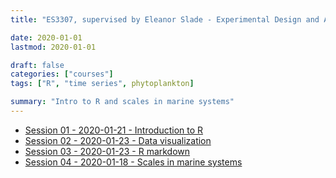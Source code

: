 ```yaml
---
title: "ES3307, supervised by Eleanor Slade - Experimental Design and Analysis"

date: 2020-01-01
lastmod: 2020-01-01

draft: false
categories: ["courses"]
tags: ["R", "time series", phytoplankton]

summary: "Intro to R and scales in marine systems"
---
```



* [Session 01 - 2020-01-21 - Introduction to R](./2020-course-ntu-experimental-design/R-session-01-intro.html)
* [Session 02 - 2020-01-23 - Data visualization](./2020-course-ntu-experimental-design/R-session-02-data_visualization.html)
* [Session 03 - 2020-01-23 - R markdown](./2020-course-ntu-experimental-design/R-session-03-markdown.html)
* [Session 04 - 2020-01-18 - Scales in marine systems](./2020-course-ntu-experimental-design/Marine-systems-scales.pdf)
